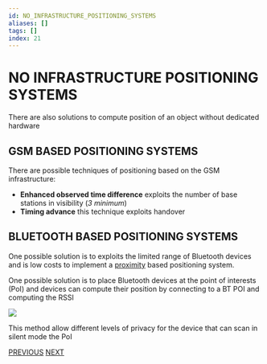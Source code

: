 ```yaml
---
id: NO_INFRASTRUCTURE_POSITIONING_SYSTEMS
aliases: []
tags: []
index: 21
---
```


# NO INFRASTRUCTURE POSITIONING SYSTEMS

There are also solutions to compute position of an object without dedicated hardware

## GSM BASED POSITIONING SYSTEMS

There are possible techniques of positioning based on the GSM infrastructure:

- **Enhanced observed time difference**  exploits the number of base stations in visibility (*3 minimum*)
- **Timing advance** this technique exploits handover

## BLUETOOTH BASED POSITIONING SYSTEMS

One possible solution is to exploits the limited range of Bluetooth devices and is low costs to implement a [proximity](BASE_TECHNIQUES.md#PROXIMITY) based positioning system.

One possible solution is to place Bluetooth devices at the point of interests (PoI) and devices can compute their position by connecting to a BT POI and computing the RSSI

![](Pasted%20image%2020240609154600.png)

This method allow different levels of privacy for the device that can scan in silent mode the PoI

[PREVIOUS](GLOBAL_POSITIONING_SYSTEM.md) [NEXT](ACTIVE_BAT.md)
